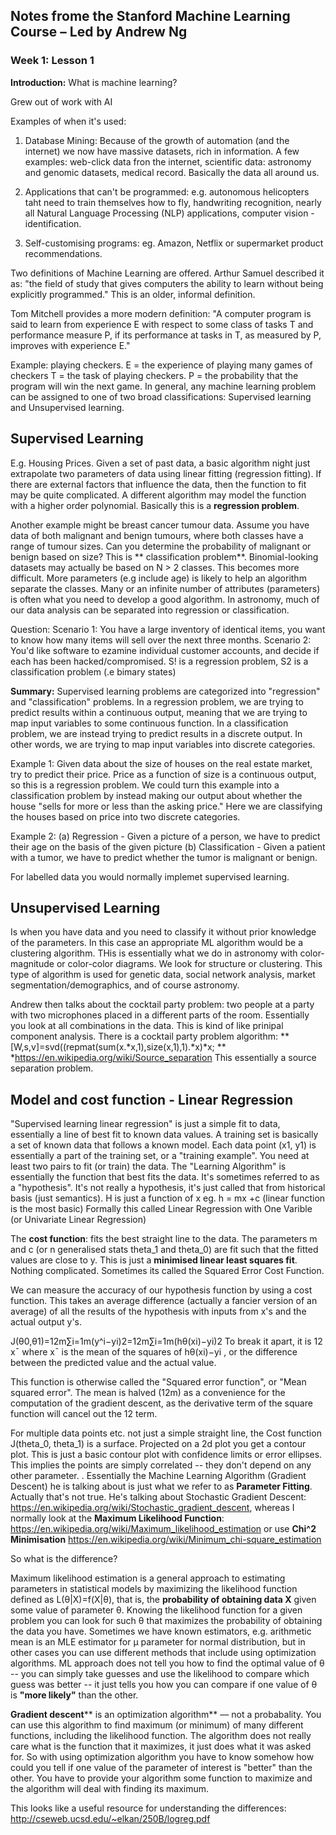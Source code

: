 ## Notes frome the Stanford Machine Learning Course – Led by Andrew Ng ##

### Week 1: Lesson 1 ###

**Introduction:** What is machine learning?

Grew out of work with AI

Examples of when it's used:

1. Database Mining: Because of the growth of automation (and the internet) we now have massive datasets, rich in information. A few examples: web-click data fron the internet, scientific data: astronomy and genomic datasets, medical record. Basically the data all around us.

2. Applications that can't be programmed: e.g. autonomous helicopters taht need to train themselves how to fly, handwriting recognition, nearly all Natural Language Processing (NLP) applications, computer vision - identification.

3. Self-customising programs: eg. Amazon, Netflix or supermarket product recommendations.

Two definitions of Machine Learning are offered. Arthur Samuel described it as: "the field of study that gives computers the ability to learn without being explicitly programmed." This is an older, informal definition.

Tom Mitchell provides a more modern definition: "A computer program is said to learn from experience E with respect to some class of tasks T and performance measure P, if its performance at tasks in T, as measured by P, improves with experience E."

Example: playing checkers.
E = the experience of playing many games of checkers
T = the task of playing checkers.
P = the probability that the program will win the next game.
In general, any machine learning problem can be assigned to one of two broad classifications: Supervised learning and Unsupervised learning.

## Supervised Learning ##

E.g. Housing Prices. Given a set of past data, a basic algorithm night just extrapolate two parameters of data using linear fitting (regression fitting). If there are external factors that influence the data, then the function to fit may be quite complicated. A different algorithm may model the function with a higher order polynomial. Basically this is a **regression problem**.

Another example might be breast cancer tumour data. Assume you have data of both malignant and benign tumours, where both classes have a range of tumour sizes. Can you determine the probability of malignant or benign based on size? This is ** classification problem**. Binomial-looking datasets may actually be based on N > 2 classes. This becomes more difficult. More parameters (e.g include age) is likely to help an algorithm separate the classes. Many or an infinite number of attributes (parameters) is often what you need to develop a good algorithm. In astronomy, much of our data analysis can be separated into regression or classification.


Question: Scenario 1: You have a large inventory of identical items, you want to know how many items will sell over the next three months.
Scenario 2: You'd like software to ezamine individual customer accounts,  and decide if each has been hacked/compromised.
S! is a regression problem, S2 is a classification problem (.e bimary states)

**Summary:**
Supervised learning problems are categorized into "regression" and "classification" problems. In a regression problem, we are trying to predict results within a continuous output, meaning that we are trying to map input variables to some continuous function. In a classification problem, we are instead trying to predict results in a discrete output. In other words, we are trying to map input variables into discrete categories.

Example 1: Given data about the size of houses on the real estate market, try to predict their price. Price as a function of size is a continuous output, so this is a regression problem. We could turn this example into a classification problem by instead making our output about whether the house "sells for more or less than the asking price." Here we are classifying the houses based on price into two discrete categories.

Example 2: (a) Regression - Given a picture of a person, we have to predict their age on the basis of the given picture (b) Classification - Given a patient with a tumor, we have to predict whether the tumor is malignant or benign.

For labelled data you would normally implemet supervised learning.

## Unsupervised Learning ##

Is when you have data and you need to classify it without prior knowledge of the parameters. In this case an appropriate ML algorithm would be a clustering algorithm. THis is essentially what we do in astronomy with color-magnitude or color-color diagrams. We look for structure or clustering. This type of algorithm is used for genetic data, social network analysis, market segmentation/demographics, and of course astronomy.

Andrew then talks about the cocktail party problem: two people at a party with two microphones placed in a different parts of the room. Essentially you look at all combinations in the data. This is kind of like prinipal component analysis. There is a cocktail party problem algorithm: **[W,s,v]=svd((repmat(sum(x.*x,1),size(x,1),1).*x)*x; **  *https://en.wikipedia.org/wiki/Source_separation This essentially a source separation problem. 

## Model and cost function - Linear Regression ##

"Supervised learning linear regression" is just a simple fit to data, essentially a line of best fit to known data values. A training set is basically a set of known data that follows a known model. Each data point (x1, y1) is essentially a part of the training set, or a "training example". You need at least two pairs to fit (or train) the data. The "Learning Algorithm" is essentially the function that best fits the data. It's sometimes referred to as a "hypothesis". It's not really a hypothesis, it's just called that from historical basis (just semantics). H is just a function of x  eg. h = mx +c (linear function is the most basic)   Formally this called Linear Regression with One Varible (or Univariate Linear Regression)

The **cost function**: fits the best straight line to the data. The parameters m and c (or n generalised stats theta_1 and theta_0) are fit such that the fitted values are close to y. This is just a **minimised linear least squares fit**. Nothing complicated. Sometimes its called the Squared Error Cost Function.

We can measure the accuracy of our hypothesis function by using a cost function. This takes an average difference (actually a fancier version of an average) of all the results of the hypothesis with inputs from x's and the actual output y's.

J(θ0,θ1)=12m∑i=1m(y^i−yi)2=12m∑i=1m(hθ(xi)−yi)2
To break it apart, it is 12 x¯ where x¯ is the mean of the squares of hθ(xi)−yi , or the difference between the predicted value and the actual value.

This function is otherwise called the "Squared error function", or "Mean squared error". The mean is halved (12m) as a convenience for the computation of the gradient descent, as the derivative term of the square function will cancel out the 12 term.

For multiple data points etc. not just a simple straight line, the Cost function J(theta_0, theta_1) is a surface. Projected on a 2d plot you get a contour plot. This is just a basic contour plot with confidence limits or error ellipses. This implies the points are simply correlated -- they don't depend on any other parameter.
.
Essentially the Machine Learning Algorithm (Gradient Descent) he is talking about is just what we refer to as **Parameter Fitting**. Actually that's not true. He's talking about Stochastic Gradient Descent: https://en.wikipedia.org/wiki/Stochastic_gradient_descent, whereas I normally look at the **Maximum Likelihood Function**: https://en.wikipedia.org/wiki/Maximum_likelihood_estimation or use
**Chi^2 Minimisation** https://en.wikipedia.org/wiki/Minimum_chi-square_estimation

So what is the difference?

Maximum likelihood estimation is a general approach to estimating parameters in statistical models by maximizing the likelihood function defined as L(θ|X)=f(X|θ), that is, the **probability of obtaining data X** given some value of parameter θ. Knowing the likelihood function for a given problem you can look for such θ that maximizes the probability of obtaining the data you have. Sometimes we have known estimators, e.g. arithmetic mean is an MLE estimator for μ parameter for normal distribution, but in other cases you can use different methods that include using optimization algorithms. ML approach does not tell you how to find the optimal value of θ -- you can simply take guesses and use the likelihood to compare which guess was better -- it just tells you how you can compare if one value of θ
 is **"more likely"** than the other.

**Gradient descent**** is an optimization algorithm** –– not a probabality. You can use this algorithm to find maximum (or minimum) of many different functions, including the likelihood function. The algorithm does not really care what is the function that it maximizes, it just does what it was asked for. So with using optimization algorithm you have to know somehow how could you tell if one value of the parameter of interest is "better" than the other. You have to provide your algorithm some function to maximize and the algorithm will deal with finding its maximum.

This looks like a useful resource for understanding the differences: http://cseweb.ucsd.edu/~elkan/250B/logreg.pdf
